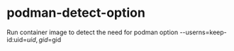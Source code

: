 # podman-detect-option
Run container image to detect the need for podman option --userns=keep-id:uid=$uid,gid=$gid
